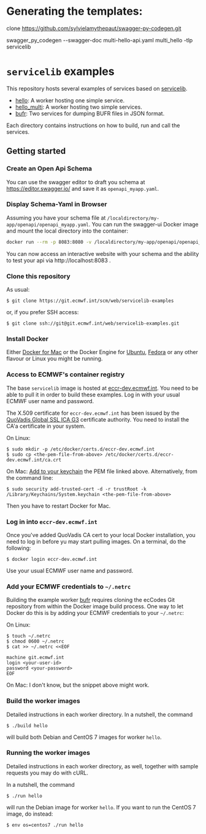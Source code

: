 # Generating the templates:

clone https://github.com/sylvielamythepaut/swagger-py-codegen.git


swagger_py_codegen --swagger-doc multi-hello-api.yaml multi_hello -tlp servicelib

# `servicelib` examples

This repository hosts several examples of services based on
[servicelib](https://git.ecmwf.int/scm/web/servicelib).

* [hello](./hello/): A worker hosting one simple service.
* [hello_multi](./hello_multi/): A worker hosting two simple services.
* [bufr](./bufr/): Two services for dumping BUFR files in JSON format.

Each directory contains instructions on how to build, run and call the
services.


## Getting started

### Create an Open Api Schema
You can use the swagger editor to draft you schema at https://editor.swagger.io/ and save it as ``openapi_myapp.yaml``.

### Display Schema-Yaml in Browser
Assuming you have your schema file at `/localdirectory/my-app/openapi/openapi_myapp.yaml`. You can run the swagger-ui Docker image and mount the local directory into the container:
```bash
docker run --rm -p 8083:8080 -v /localdirectory/my-app/openapi/openapi_myapp.yaml:/yaml/openapi.yaml --env SWAGGER_JSON=/yaml/openapi.yaml swaggerapi/swagger-ui:v3.25.0
```
You can now access an interactive website with your schema and the ability to test your api via http://localhost:8083 .

### Clone this repository

As usual:

    $ git clone https://git.ecmwf.int/scm/web/servicelib-examples

or, if you prefer SSH access:

    $ git clone ssh://git@git.ecmwf.int/web/servicelib-examples.git


### Install Docker

Either [Docker for Mac](https://docs.docker.com/docker-for-mac/install/)
or the Docker Engine for [Ubuntu](https://docs.docker.com/install/linux/docker-ce/ubuntu/),
[Fedora](https://docs.docker.com/install/linux/docker-ce/fedora/) or any other
flavour or Linux you might be running.


### Access to ECMWF's container registry

The base `servicelib` image is hosted at [eccr-dev.ecmwf.int](https://eccr-dev.ecmwf.int/).
You need to be able to pull it in order to build these examples. Log in with
your usual ECMWF user name and password.

The X.509 certificate for `eccr-dev.ecmwf.int` has been issued by the
[QuoVadis Global SSL ICA G3](https://www.quovadisglobal.com/QVRepository/DownloadRootsAndCRL/QuoVadisGlobalSSLICAG3-PEM.aspx)
certificate authority. You need to install the CA'a certificate in your system.

On Linux:

    $ sudo mkdir -p /etc/docker/certs.d/eccr-dev.ecmwf.int
    $ sudo cp <the-pem-file-from-above> /etc/docker/certs.d/eccr-dev.ecmwf.int/ca.crt

On Mac: [Add to your keychain](https://support.apple.com/en-gb/guide/keychain-access/kyca2431/mac)
the PEM file linked above. Alternatively, from the command line:

    $ sudo security add-trusted-cert -d -r trustRoot -k /Library/Keychains/System.keychain <the-pem-file-from-above>

Then you have to restart Docker for Mac.


### Log in into `eccr-dev.ecmwf.int`

Once you've added QuoVadis CA cert to your local Docker installation, you need
to log in before yu may start pulling images. On a terminal, do the following:

    $ docker login eccr-dev.ecmwf.int

Use your usual ECMWF user name and password.


### Add your ECMWF credentials to `~/.netrc`

Building the example worker [bufr](./bufr/) requires cloning the ecCodes
Git repository from within the Docker image build process. One way to let
Docker do this is by adding your ECMWF credentials to your `~/.netrc`:

On Linux:

    $ touch ~/.netrc
    $ chmod 0600 ~/.netrc
    $ cat >> ~/.netrc <<EOF

    machine git.ecmwf.int
    login <your-user-id>
    password <your-password>
    EOF

On Mac: I don't know, but the snippet above might work.


### Build the worker images

Detailed instructions in each worker directory. In a nutshell, the command

    $ ./build hello

will build both Debian and CentOS 7 images for worker `hello`.


### Running the worker images

Detailed instructions in each worker directory, as well, together with sample
requests you may do with cURL.

In a nutshell, the command

    $ ./run hello

will run the Debian image for worker `hello`. If you want to run the CentOS 7
image, do instead:

    $ env os=centos7 ./run hello
